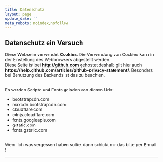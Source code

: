 ```yaml
---
title: Datenschutz
layout: page
update_date: ''
meta_robots: noindex,nofollow
---
```


## Datenschutz ein Versuch

Diese Webseite verwendet **Cookies**. Die Verwendung von Cookies kann in der Einstellung des Webbrowsers abgestellt werden. 
<br />
Diese Seite ist bei **http://github.com** gehostet deshalb gilt hier auch **https://help.github.com/articles/github-privacy-statement/**. Besonders bei Benutzung des Backends ist das zu beachten.

<br />
Es werden Scripte und Fonts geladen von diesen Urls:

* bootstrapcdn.com
* maxcdn.bootstrapcdn.com
* cloudflare.com
* cdnjs.cloudflare.com
* fonts.googleapis.com
* gstatic.com
* fonts.gstatic.com

<br />
Wenn ich was vergessen haben sollte, dann schickt mir das bitte per E-mail ! 
<hr />

